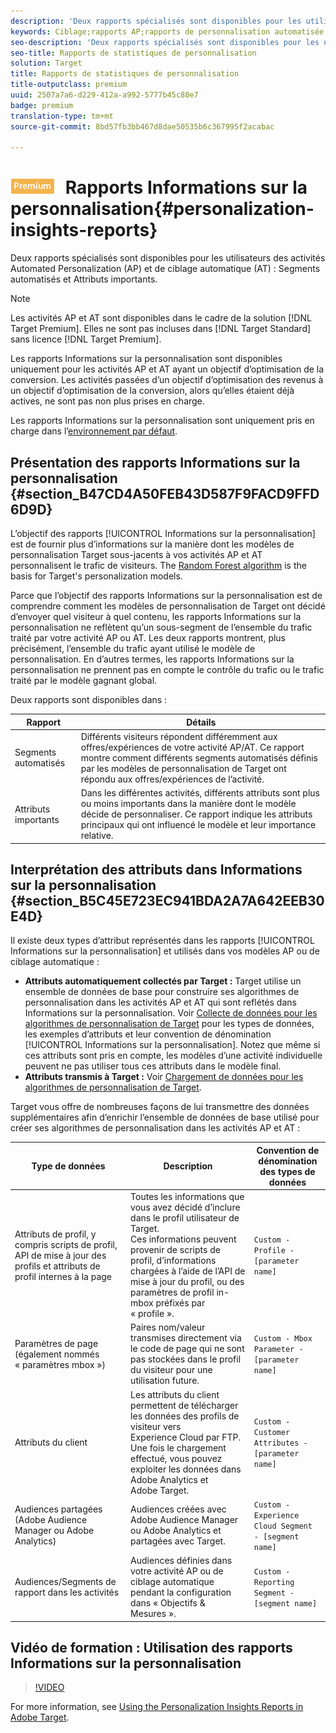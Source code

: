 ```yaml
---
description: 'Deux rapports spécialisés sont disponibles pour les utilisateurs des activités de personnalisation automatisée (AP) et de ciblage automatique (AT) : Segments automatisés et Attributs importants.'
keywords: Ciblage;rapports AP;rapports de personnalisation automatisée;ciblage automatique;rapport ciblage automatique;personnalisation;informations;segments automatisés;faq;forum aux questions;attributs importants
seo-description: 'Deux rapports spécialisés sont disponibles pour les utilisateurs des activités de personnalisation automatisée (AP) et de ciblage automatique (AT) : Segments automatisés et Attributs importants.'
seo-title: Rapports de statistiques de personnalisation
solution: Target
title: Rapports de statistiques de personnalisation
title-outputclass: premium
uuid: 2507a7a6-d229-412a-a992-5777b45c80e7
badge: premium
translation-type: tm+mt
source-git-commit: 8bd57fb3bb467d8dae50535b6c367995f2acabac

---
```



# ![PREMIUM](/help/assets/premium.png) Rapports Informations sur la personnalisation{#personalization-insights-reports}

Deux rapports spécialisés sont disponibles pour les utilisateurs des activités Automated Personalization (AP) et de ciblage automatique (AT) : Segments automatisés et Attributs importants.

>[!NOTE]
>
>Les activités AP et AT sont disponibles dans le cadre de la solution [!DNL Target Premium]. Elles ne sont pas incluses dans [!DNL Target Standard] sans licence [!DNL Target Premium].
>
>Les rapports Informations sur la personnalisation sont disponibles uniquement pour les activités AP et AT ayant un objectif d’optimisation de la conversion. Les activités passées d’un objectif d’optimisation des revenus à un objectif d’optimisation de la conversion, alors qu’elles étaient déjà actives, ne sont pas non plus prises en charge.
>
>Les rapports Informations sur la personnalisation sont uniquement pris en charge dans l’[environnement par défaut](../../administrating-target/hosts.md).

## Présentation des rapports Informations sur la personnalisation {#section_B47CD4A50FEB43D587F9FACD9FFD6D9D}

L’objectif des rapports [!UICONTROL Informations sur la personnalisation] est de fournir plus d’informations sur la manière dont les modèles de personnalisation Target sous-jacents à vos activités AP et AT personnalisent le trafic de visiteurs. The [Random Forest algorithm](/help/c-activities/t-automated-personalization/algo-random-forest.md) is the basis for Target&#39;s personalization models.

Parce que l’objectif des rapports Informations sur la personnalisation est de comprendre comment les modèles de personnalisation de Target ont décidé d’envoyer quel visiteur à quel contenu, les rapports Informations sur la personnalisation ne reflètent qu’un sous-segment de l’ensemble du trafic traité par votre activité AP ou AT. Les deux rapports montrent, plus précisément, l’ensemble du trafic ayant utilisé le modèle de personnalisation. En d’autres termes, les rapports Informations sur la personnalisation ne prennent pas en compte le contrôle du trafic ou le trafic traité par le modèle gagnant global.

Deux rapports sont disponibles dans :

| Rapport | Détails |
|--- |--- |
| Segments automatisés | Différents visiteurs répondent différemment aux offres/expériences de votre activité AP/AT. Ce rapport montre comment différents segments automatisés définis par les modèles de personnalisation de Target ont répondu aux offres/expériences de l’activité. |
| Attributs importants | Dans les différentes activités, différents attributs sont plus ou moins importants dans la manière dont le modèle décide de personnaliser. Ce rapport indique les attributs principaux qui ont influencé le modèle et leur importance relative. |

## Interprétation des attributs dans Informations sur la personnalisation {#section_B5C45E723EC941BDA2A7A642EEB30E4D}

Il existe deux types d’attribut représentés dans les rapports [!UICONTROL Informations sur la personnalisation] et utilisés dans vos modèles AP ou de ciblage automatique :

* **Attributs automatiquement collectés par Target :** Target utilise un ensemble de données de base pour construire ses algorithmes de personnalisation dans les activités AP et AT qui sont reflétés dans Informations sur la personnalisation. Voir [Collecte de données pour les algorithmes de personnalisation de Target](../../c-activities/t-automated-personalization/ap-data.md#reference_255BD3DE7AD04DC9B766E0BC78961058) pour les types de données, les exemples d’attributs et leur convention de dénomination [!UICONTROL Informations sur la personnalisation]. Notez que même si ces attributs sont pris en compte, les modèles d’une activité individuelle peuvent ne pas utiliser tous ces attributs dans le modèle final.
* **Attributs transmis à Target :** Voir [Chargement de données pour les algorithmes de personnalisation de Target](../../c-activities/t-automated-personalization/uploading-data-for-the-target-personalization-algorithms.md#concept_85EA505B37E54514A1C8AB91553FEED6).

Target vous offre de nombreuses façons de lui transmettre des données supplémentaires afin d’enrichir l’ensemble de données de base utilisé pour créer ses algorithmes de personnalisation dans les activités AP et AT :

| Type de données | Description | Convention de dénomination des types de données |
|--- |--- |--- |
| Attributs de profil, y compris scripts de profil, API de mise à jour des profils et attributs de profil internes à la page | Toutes les informations que vous avez décidé d’inclure dans le profil utilisateur de Target.<br>Ces informations peuvent provenir de scripts de profil, d’informations chargées à l’aide de l’API de mise à jour du profil, ou des paramètres de profil in-mbox préfixés par « profile ». | `Custom - Profile - [parameter name]` |
| Paramètres de page (également nommés « paramètres mbox ») | Paires nom/valeur transmises directement via le code de page qui ne sont pas stockées dans le profil du visiteur pour une utilisation future. | `Custom - Mbox Parameter - [parameter name]` |
| Attributs du client | Les attributs du client permettent de télécharger les données des profils de visiteur vers Experience Cloud par FTP. Une fois le chargement effectué, vous pouvez exploiter les données dans Adobe Analytics et Adobe Target. | `Custom - Customer Attributes - [parameter name]` |
| Audiences partagées (Adobe Audience Manager ou Adobe Analytics) | Audiences créées avec Adobe Audience Manager ou Adobe Analytics et partagées avec Target. | `Custom - Experience Cloud Segment - [segment name]` |
| Audiences/Segments de rapport dans les activités | Audiences définies dans votre activité AP ou de ciblage automatique pendant la configuration dans « Objectifs &amp; Mesures ». | `Custom - Reporting Segment - [segment name]` |

## Vidéo de formation : Utilisation des rapports Informations sur la personnalisation

>[!VIDEO](https://video.tv.adobe.com/v/25601/?captions=fre_fr)

For more information, see [Using the Personalization Insights Reports in Adobe Target](https://helpx.adobe.com/target/kt/using/personalization-insights-report-feature-video-use.html).
